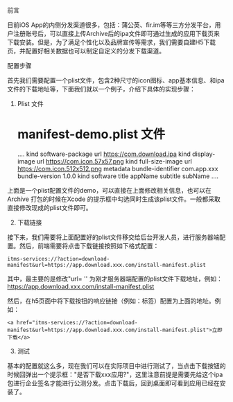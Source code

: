 前言

目前iOS App的内侧分发渠道很多，包括：蒲公英、fir.im等等三方分发平台，用户注册账号后，可以直接上传Archive后的ipa文件即可通过生成的应用下载页来下载安装。但是，为了满足个性化以及品牌宣传等需求，我们需要自建H5下载页，并配置好相关数据也可以制定自定义的分发下载渠道。

配置步骤

首先我们需要配置一个plist文件，包含2种尺寸的icon图标、app基本信息、和ipa文件的下载地址等，下面我们就以一个例子，介绍下具体的实现步骤：

1. Plist 文件

    # manifest-demo.plist 文件
    ....
    <array>
    				<dict>
    					<key>kind</key>
    					<string>software-package</string>
    					<key>url</key>
    					<string>https://com.download.ipa</string>		<!-- 这里填写ipa文件的下载地址 -->
    				</dict>
    				<dict>
    					<key>kind</key>
    					<string>display-image</string>
    					<key>url</key>
    					<string>https://com.icon.57x57.png</string>	<!-- 57x57 像素的icon图片 -->
    				</dict>
    				<dict>
    					<key>kind</key>
    					<string>full-size-image</string>
    					<key>url</key>
    					<string>https://com.icon.512x512.png</string> <!-- 512x512 像素的icon图片 -->
    				</dict>
    			</array>
    			<key>metadata</key>
    			<dict>
    				<key>bundle-identifier</key>
    				<string>com.app.xxx</string>	<!-- 包名 -->
    				<key>bundle-version</key>
    				<string>1.0.0</string>				<!-- 版本号 -->
    				<key>kind</key>
    				<string>software</string>
    				<key>title</key>
    				<string>appName</string>					<!-- 应用名称 -->
            <key>subtitle</key>	
    				<string>subName</string>				  <!-- 副标题 -->
    			</dict>
    ....

上面是一个plist配置文件的demo，可以直接在上面修改相关信息，也可以在Archive 打包的时候在Xcode 的提示框中勾选同时生成该plist文件。一般都采取直接修改现成的plist文件即可。

2. 下载链接

接下来，我们需要将上面配置好的plist文件移交给后台开发人员，进行服务器端配置。然后，前端需要将点击下载链接按照如下格式配置：

    itms-services://?action=download-manifest&url=https://app.download.xxx.com/install-manifest.plist

其中，最主要的是修改"url= '' 为刚才服务器端配置的plist文件下载地址，例如：https://app.download.xxx.com/install-manifest.plist

然后，在h5页面中将下载按钮的响应链接（例如：<a>标签）配置为上面的地址。例如：

    <a href="itms-services://?action=download-manifest&url=https://app.download.xxx.com/install-manifest.plist">立即下载</a>

3. 测试

基本的配置就这么多，现在我们可以在实际项目中进行测试了，当点击下载按钮的时候回弹出一个提示框："是否下载xxx应用?"，这里注意前提是需要先给这个ipa包进行企业签名才能进行公测分发。点击下载后，回到桌面即可看到应用已经在安装了。



